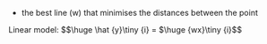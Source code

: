 - the best line (w) that minimises the distances between the point

Linear model:
$$\huge \hat {y}\tiny {i} = $\huge {wx}\tiny {i}$$